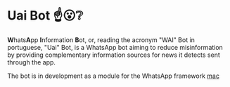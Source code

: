 # Uai Bot :point_up::open_mouth::grey_question:
 **W**hats**A**pp **I**nformation **B**ot, or, reading the acronym "WAI" Bot in portuguese, "Uai" Bot, is a WhatsApp bot aiming to reduce misinformation by providing complementary information sources for news it detects sent through the app.
 
The bot is in development as a module for the WhatsApp framework [mac](https://github.com/danielcardeenas/whatsapp-framework)
